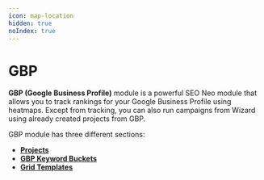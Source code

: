 ```yaml
---
icon: map-location
hidden: true
noIndex: true
---
```


# GBP

**GBP (Google Business Profile)** module is a powerful SEO Neo module that allows you to track rankings for your Google Business Profile using heatmaps. Except from tracking, you can also run campaigns from Wizard using already created projects from GBP.

GBP module has three different sections:

* [**Projects**](projects.md)
* [**GBP Keyword Buckets**](gbp-keyword-buckets.md)
* [**Grid Templat**](grid-templates.md)[**es**](grid-templates.md)

